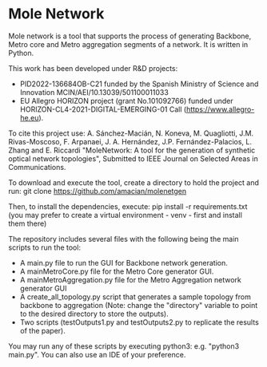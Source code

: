 # Mole Network

Mole network is a tool that supports the process of generating Backbone, Metro core and Metro aggregation segments of a network.
It is written in Python.

This work has been developed under R&D projects:
- PID2022-136684OB-C21 funded by the Spanish Ministry of Science and Innovation MCIN/AEI/10.13039/501100011033
- EU Allegro HORIZON project (grant No.101092766) funded under HORIZON-CL4-2021-DIGITAL-EMERGING-01 Call (https://www.allegro-he.eu).

To cite this project use:
A. Sánchez-Macián, N. Koneva, M. Quagliotti, J.M. Rivas-Moscoso, F. Arpanaei,
J. A. Hernández, J.P. Fernández-Palacios, L. Zhang and  E. Riccardi 
"MoleNetwork: A tool for the generation of  synthetic optical network topologies",
Submitted to IEEE Journal on Selected Areas in Communications.

To download and execute the tool, create a directory to hold the project and run:
git clone https://github.com/amacian/molenetgen

Then, to install the dependencies, execute:
pip install -r requirements.txt
(you may prefer to create a virtual environment - venv - first and install them there)

The repository includes several files with the following being the main scripts to run the tool:

- A main.py file to run the GUI for Backbone network generation. 
- A mainMetroCore.py file for the Metro Core generator GUI.
- A mainMetroAggregation.py file for the Metro Aggregation network generator GUI
- A create_all_topology.py script that generates a sample topology from backbone to aggregation (Note: change the "directory" variable to point to the desired directory to store the outputs).
- Two scripts (testOutputs1.py and testOutputs2.py to replicate the results of the paper).

You may run any of these scripts by executing python3: e.g. "python3 main.py".
You can also use an IDE of your preference.
